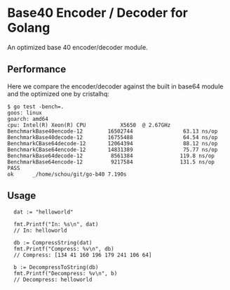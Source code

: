 # Base40 Encoder / Decoder for Golang

An optimized base 40 encoder/decoder module.

## Performance
Here we compare the encoder/decoder against the built in base64 module and the optimized one by cristalhq:
```
$ go test -bench=.
goos: linux
goarch: amd64
cpu: Intel(R) Xeon(R) CPU           X5650  @ 2.67GHz
BenchmarkBase40encode-12        16502744                63.13 ns/op
BenchmarkBase40decode-12        16755488                64.54 ns/op
BenchmarkCBase64decode-12       12064394                88.12 ns/op
BenchmarkCBase64encode-12       14831389                75.77 ns/op
BenchmarkBase64decode-12         8561384               119.8 ns/op
BenchmarkBase64encode-12         9217584               131.5 ns/op
PASS
ok      _/home/schou/git/go-b40 7.190s
```

## Usage
```golang
  dat := "helloworld"

  fmt.Printf("In: %s\n", dat)
  // In: helloworld

  db := CompressString(dat)
  fmt.Printf("Compress: %v\n", db)
  // Compress: [134 41 160 196 179 241 106 64]

  b := DecompressToString(db)
  fmt.Printf("Decompress: %v\n", b)
  // Decompress: helloworld
```

